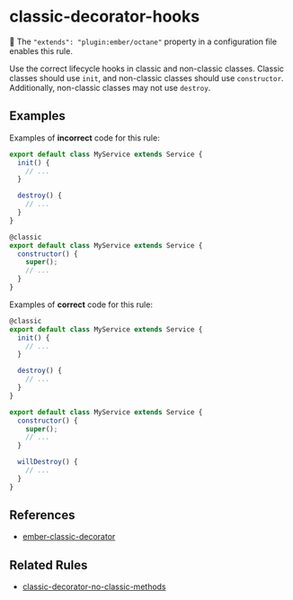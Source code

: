 # classic-decorator-hooks

:car: The `"extends": "plugin:ember/octane"` property in a configuration file enables this rule.

Use the correct lifecycle hooks in classic and non-classic classes. Classic
classes should use `init`, and non-classic classes should use `constructor`.
Additionally, non-classic classes may not use `destroy`.

## Examples

Examples of **incorrect** code for this rule:

```javascript
export default class MyService extends Service {
  init() {
    // ...
  }

  destroy() {
    // ...
  }
}
```

```javascript
@classic
export default class MyService extends Service {
  constructor() {
    super();
    // ...
  }
}
```

Examples of **correct** code for this rule:

```javascript
@classic
export default class MyService extends Service {
  init() {
    // ...
  }

  destroy() {
    // ...
  }
}
```

```javascript
export default class MyService extends Service {
  constructor() {
    super();
    // ...
  }

  willDestroy() {
    // ...
  }
}
```

## References

- [ember-classic-decorator](https://github.com/pzuraq/ember-classic-decorator)

## Related Rules

- [classic-decorator-no-classic-methods](classic-decorator-no-classic-methods.md)
